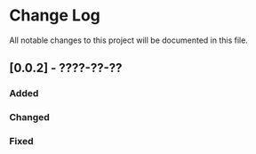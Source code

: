 # Change Log
All notable changes to this project will be documented in this file.

## [0.0.2] - ????-??-??

### Added

### Changed

### Fixed